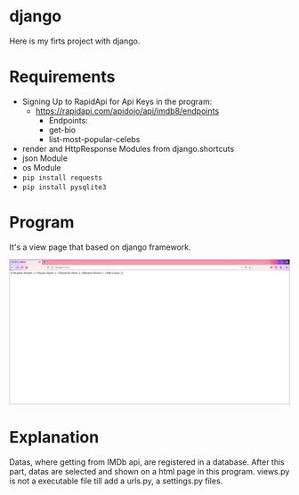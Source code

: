 # django

Here is my firts project with django. 

# Requirements

- Signing Up to RapidApi for Api Keys in the program:
  * https://rapidapi.com/apidojo/api/imdb8/endpoints
    - Endpoints:
    - get-bio
    - list-most-popular-celebs
- render and HttpResponse Modules from django.shortcuts
- json Module
- os Module
- `pip install requests`
- `pip install pysqlite3`

# Program

It's a view page that based on django framework.

![](https://github.com/BasakUlker/django/blob/main/Screenshot%20from%202021-03-21%2000-52-50.png)

# Explanation

Datas, where getting from IMDb api, are registered in a database. After this part, datas are selected and shown on a html page in this program. views.py is not a executable file till add a urls.py, a settings.py files.   
